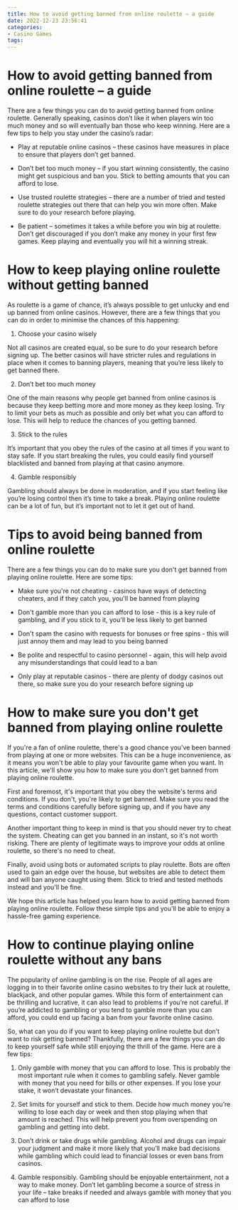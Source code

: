 ```yaml
---
title: How to avoid getting banned from online roulette – a guide 
date: 2022-12-23 23:56:41
categories:
- Casino Games
tags:
---
```



#  How to avoid getting banned from online roulette – a guide 

There are a few things you can do to avoid getting banned from online roulette. Generally speaking, casinos don’t like it when players win too much money and so will eventually ban those who keep winning. Here are a few tips to help you stay under the casino’s radar:

- Play at reputable online casinos – these casinos have measures in place to ensure that players don’t get banned.

- Don’t bet too much money – if you start winning consistently, the casino might get suspicious and ban you. Stick to betting amounts that you can afford to lose.

- Use trusted roulette strategies – there are a number of tried and tested roulette strategies out there that can help you win more often. Make sure to do your research before playing.

- Be patient – sometimes it takes a while before you win big at roulette. Don’t get discouraged if you don’t make any money in your first few games. Keep playing and eventually you will hit a winning streak.

#  How to keep playing online roulette without getting banned 

As roulette is a game of chance, it’s always possible to get unlucky and end up banned from online casinos. However, there are a few things that you can do in order to minimise the chances of this happening:

1. Choose your casino wisely

Not all casinos are created equal, so be sure to do your research before signing up. The better casinos will have stricter rules and regulations in place when it comes to banning players, meaning that you’re less likely to get banned there.

2. Don’t bet too much money

One of the main reasons why people get banned from online casinos is because they keep betting more and more money as they keep losing. Try to limit your bets as much as possible and only bet what you can afford to lose. This will help to reduce the chances of you getting banned.

3. Stick to the rules

It’s important that you obey the rules of the casino at all times if you want to stay safe. If you start breaking the rules, you could easily find yourself blacklisted and banned from playing at that casino anymore.

4. Gamble responsibly

Gambling should always be done in moderation, and if you start feeling like you’re losing control then it’s time to take a break. Playing online roulette can be a lot of fun, but it’s important not to let it get out of hand.

#  Tips to avoid being banned from online roulette 

There are a few things you can do to make sure you don't get banned from playing online roulette. Here are some tips:

- Make sure you're not cheating - casinos have ways of detecting cheaters, and if they catch you, you'll be banned from playing

- Don't gamble more than you can afford to lose - this is a key rule of gambling, and if you stick to it, you'll be less likely to get banned

- Don't spam the casino with requests for bonuses or free spins - this will just annoy them and may lead to you being banned

- Be polite and respectful to casino personnel - again, this will help avoid any misunderstandings that could lead to a ban

- Only play at reputable casinos - there are plenty of dodgy casinos out there, so make sure you do your research before signing up

#  How to make sure you don't get banned from playing online roulette 

If you're a fan of online roulette, there's a good chance you've been banned from playing at one or more websites. This can be a huge inconvenience, as it means you won't be able to play your favourite game when you want. In this article, we'll show you how to make sure you don't get banned from playing online roulette.

First and foremost, it's important that you obey the website's terms and conditions. If you don't, you're likely to get banned. Make sure you read the terms and conditions carefully before signing up, and if you have any questions, contact customer support.

Another important thing to keep in mind is that you should never try to cheat the system. Cheating can get you banned in an instant, so it's not worth risking. There are plenty of legitimate ways to improve your odds at online roulette, so there's no need to cheat.

Finally, avoid using bots or automated scripts to play roulette. Bots are often used to gain an edge over the house, but websites are able to detect them and will ban anyone caught using them. Stick to tried and tested methods instead and you'll be fine.

We hope this article has helped you learn how to avoid getting banned from playing online roulette. Follow these simple tips and you'll be able to enjoy a hassle-free gaming experience.

#  How to continue playing online roulette without any bans

The popularity of online gambling is on the rise. People of all ages are logging in to their favorite online casino websites to try their luck at roulette, blackjack, and other popular games. While this form of entertainment can be thrilling and lucrative, it can also lead to problems if you’re not careful. If you’re addicted to gambling or you tend to gamble more than you can afford, you could end up facing a ban from your favorite online casino.

So, what can you do if you want to keep playing online roulette but don’t want to risk getting banned? Thankfully, there are a few things you can do to keep yourself safe while still enjoying the thrill of the game. Here are a few tips:

1. Only gamble with money that you can afford to lose. This is probably the most important rule when it comes to gambling safely. Never gamble with money that you need for bills or other expenses. If you lose your stake, it won’t devastate your finances.

2. Set limits for yourself and stick to them. Decide how much money you’re willing to lose each day or week and then stop playing when that amount is reached. This will help prevent you from overspending on gambling and getting into debt.

3. Don’t drink or take drugs while gambling. Alcohol and drugs can impair your judgment and make it more likely that you’ll make bad decisions while gambling which could lead to financial losses or even bans from casinos.

4. Gamble responsibly. Gambling should be enjoyable entertainment, not a way to make money. Don’t let gambling become a source of stress in your life – take breaks if needed and always gamble with money that you can afford to lose
